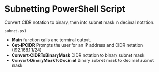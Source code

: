 # Subnetting PowerShell Script

Convert CIDR notation to binary, then into subnet mask in decimal notation.

`subnet.ps1`

- **Main** function calls and terminal output.
- **Get-IPCIDR** Prompts the user for an IP address and CIDR notation (192.168.1.1/24)
- **Convert-CIDRToBinaryMask** CIDR notation to binary subnet mask
- **Convert-BinaryMaskToDecimal** Binary subnet mask to decimal subnet mask
